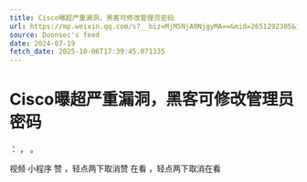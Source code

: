 ```yaml
---
title: Cisco曝超严重漏洞，黑客可修改管理员密码
url: https://mp.weixin.qq.com/s?__biz=MjM5NjA0NjgyMA==&mid=2651292305&idx=1&sn=2b8d74dc40441707334eb2994cd3cfca
source: Doonsec's feed
date: 2024-07-19
fetch_date: 2025-10-06T17:39:45.071335
---
```


# Cisco曝超严重漏洞，黑客可修改管理员密码

：
，
。

视频
小程序
赞
，轻点两下取消赞
在看
，轻点两下取消在看